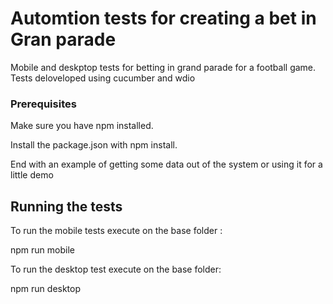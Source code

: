 # Automtion tests for creating a bet in Gran parade

Mobile and deskptop tests for betting in grand parade for a football game. Tests deloveloped using cucumber and wdio

### Prerequisites

Make sure you have npm installed.

Install the package.json with npm install.



End with an example of getting some data out of the system or using it for a little demo

## Running the tests

To run the mobile tests execute on the base folder :

npm run mobile

To run the desktop test execute on the base folder:

npm run desktop


